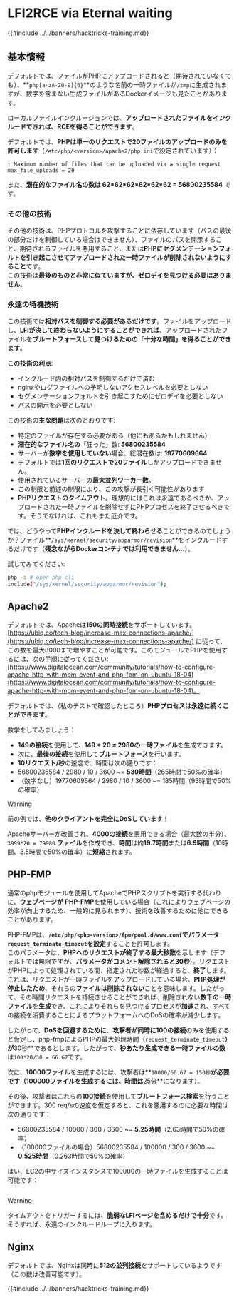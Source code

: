 # LFI2RCE via Eternal waiting

{{#include ../../banners/hacktricks-training.md}}

## 基本情報

デフォルトでは、ファイルがPHPにアップロードされると（期待されていなくても）、**`php[a-zA-Z0-9]{6}`**のような名前の一時ファイルが`/tmp`に生成されますが、数字を含まない生成ファイルがあるDockerイメージも見たことがあります。

ローカルファイルインクルージョンでは、**アップロードされたファイルをインクルードできれば、RCEを得ることができます**。

デフォルトでは、**PHPは単一のリクエストで20ファイルのアップロードのみを許可します**（`/etc/php/<version>/apache2/php.ini`で設定されています）：
```
; Maximum number of files that can be uploaded via a single request
max_file_uploads = 20
```
また、**潜在的なファイル名の数は 62\*62\*62\*62\*62\*62 = 56800235584** です。

### その他の技術

その他の技術は、PHPプロトコルを攻撃することに依存しています（パスの最後の部分だけを制御している場合はできません）、ファイルのパスを開示すること、期待されるファイルを悪用すること、または**PHPにセグメンテーションフォルトを引き起こさせてアップロードされた一時ファイルが削除されないようにすること**です。\
この技術は**最後のものと非常に似ていますが、ゼロデイを見つける必要はありません**。

### 永遠の待機技術

この技術では**相対パスを制御する必要があるだけです**。ファイルをアップロードし、**LFIが決して終わらないようにすることができれば**、アップロードされたファイルを**ブルートフォース**して**見つけるための「十分な時間」を得ることができます**。

**この技術の利点**:

- インクルード内の相対パスを制御するだけで済む
- nginxやログファイルへの予期しないアクセスレベルを必要としない
- セグメンテーションフォルトを引き起こすためにゼロデイを必要としない
- パスの開示を必要としない

この技術の**主な問題**は次のとおりです:

- 特定のファイルが存在する必要がある（他にもあるかもしれません）
- **潜在的なファイル名の**「狂った」数: **56800235584**
- サーバーが**数字を使用していない**場合、総潜在数は: **19770609664**
- デフォルトでは**1回のリクエストで20ファイル**しかアップロードできません。
- 使用されているサーバーの**最大並列ワーカー数**。
- この制限と前述の制限により、この攻撃が長引く可能性があります
- **PHPリクエストのタイムアウト**。理想的にはこれは永遠であるべきか、アップロードされた一時ファイルを削除せずにPHPプロセスを終了させるべきです。そうでなければ、これもまた厄介です。

では、どうやって**PHPインクルードを決して終わらせる**ことができるのでしょうか？ファイル**`/sys/kernel/security/apparmor/revision`**をインクルードするだけです（**残念ながらDockerコンテナでは利用できません...**）。

試してみてください:
```bash
php -a # open php cli
include("/sys/kernel/security/apparmor/revision");
```
## Apache2

デフォルトでは、Apacheは**150の同時接続**をサポートしています。 [https://ubiq.co/tech-blog/increase-max-connections-apache/](https://ubiq.co/tech-blog/increase-max-connections-apache/) に従って、この数を最大8000まで増やすことが可能です。このモジュールでPHPを使用するには、次の手順に従ってください: [https://www.digitalocean.com/community/tutorials/how-to-configure-apache-http-with-mpm-event-and-php-fpm-on-ubuntu-18-04](https://www.digitalocean.com/community/tutorials/how-to-configure-apache-http-with-mpm-event-and-php-fpm-on-ubuntu-18-04)。

デフォルトでは、（私のテストで確認したところ）**PHPプロセスは永遠に続くことができます**。

数学をしてみましょう：

- **149の接続**を使用して、**149 \* 20 = 2980の一時ファイル**を生成できます。
- 次に、**最後の接続**を使用して**ブルートフォース**を行います。
- **10リクエスト/秒**の速度で、時間は次の通りです：
- 56800235584 / 2980 / 10 / 3600 \~= **530時間**（265時間で50%の確率）
- （数字なし）19770609664 / 2980 / 10 / 3600 \~= 185時間（93時間で50%の確率）

> [!WARNING]
> 前の例では、**他のクライアントを完全にDoSしています**！

Apacheサーバーが改善され、**4000の接続**を悪用できる場合（最大数の半分）、`3999*20 = 79980` **ファイル**を作成でき、**時間**は約**19.7時間**または**6.9時間**（10時間、3.5時間で50%の確率）に**短縮**されます。

## PHP-FMP

通常のphpモジュールを使用してApacheでPHPスクリプトを実行する代わりに、**ウェブページが** **PHP-FMP**を使用している場合（これによりウェブページの効率が向上するため、一般的に見られます）、技術を改善するために他にできることがあります。

PHP-FMPは、**`/etc/php/<php-version>/fpm/pool.d/www.conf`**で**パラメータ** **`request_terminate_timeout`**を**設定**することを許可します。\
このパラメータは、**PHPへのリクエストが終了する最大秒数**を示します（デフォルトでは無限ですが、**パラメータがコメント解除されると30秒**）。リクエストがPHPによって処理されている間、指定された秒数が経過すると、**終了**します。これは、リクエストが一時ファイルをアップロードしている場合、**PHP処理が停止したため**、それらの**ファイルは削除されない**ことを意味します。したがって、その時間リクエストを持続させることができれば、削除されない**数千の一時ファイル**を**生成**でき、これによりそれらを見つけるプロセスが**加速**され、すべての接続を消費することによるプラットフォームへのDoSの確率が減少します。

したがって、**DoSを回避するために**、**攻撃者が同時に100の接続**のみを使用すると仮定し、php-fmpによるPHPの最大処理時間（`request_terminate_timeout`**）が**30秒**であるとします。したがって、**秒あたり生成できる一時ファイルの数**は`100*20/30 = 66.67`です。

次に、**10000ファイル**を生成するには、攻撃者は**`10000/66.67 = 150秒`**が必要です（**100000ファイル**を生成するには、時間は**25分**になります）。

その後、攻撃者はこれらの**100接続**を使用して**ブルートフォース検索**を行うことができます。300 req/sの速度を仮定すると、これを悪用するのに必要な時間は次の通りです：

- 56800235584 / 10000 / 300 / 3600 \~= **5.25時間**（2.63時間で50%の確率）
- （100000ファイルの場合）56800235584 / 100000 / 300 / 3600 \~= **0.525時間**（0.263時間で50%の確率）

はい、EC2の中サイズインスタンスで100000の一時ファイルを生成することは可能です：

<figure><img src="../../images/image (240).png" alt=""><figcaption></figcaption></figure>

> [!WARNING]
> タイムアウトをトリガーするには、**脆弱なLFIページを含めるだけで十分**です。そうすれば、永遠のインクルードループに入ります。

## Nginx

デフォルトでは、Nginxは同時に**512の並列接続**をサポートしているようです（この数は改善可能です）。

{{#include ../../banners/hacktricks-training.md}}

